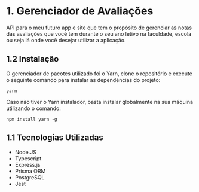 # 1. Gerenciador de Avaliações

API para o meu futuro app e site que tem o propósito de gerenciar as notas das avaliações que você tem durante o seu ano letivo na faculdade, escola ou seja lá onde você desejar utilizar a aplicação.

## 1.2 Instalação

O gerenciador de pacotes utilizado foi o Yarn, clone o repositório e execute o seguinte comando para instalar as dependências do projeto:

```
yarn
```

Caso não tiver o Yarn instalador, basta instalar globalmente na sua máquina utilizando o comando:

```
npm install yarn -g
```

## 1.1 Tecnologias Utilizadas
- Node.JS
- Typescript
- Express.js
- Prisma ORM
- PostgreSQL
- Jest